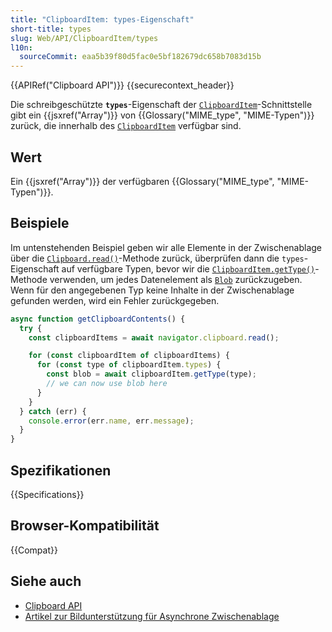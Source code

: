 ```yaml
---
title: "ClipboardItem: types-Eigenschaft"
short-title: types
slug: Web/API/ClipboardItem/types
l10n:
  sourceCommit: eaa5b39f80d5fac0e5bf182679dc658b7083d15b
---
```


{{APIRef("Clipboard API")}} {{securecontext_header}}

Die schreibgeschützte **`types`**-Eigenschaft der [`ClipboardItem`](/de/docs/Web/API/ClipboardItem)-Schnittstelle gibt ein {{jsxref("Array")}} von {{Glossary("MIME_type", "MIME-Typen")}} zurück, die innerhalb des [`ClipboardItem`](/de/docs/Web/API/ClipboardItem) verfügbar sind.

## Wert

Ein {{jsxref("Array")}} der verfügbaren {{Glossary("MIME_type", "MIME-Typen")}}.

## Beispiele

Im untenstehenden Beispiel geben wir alle Elemente in der Zwischenablage über die [`Clipboard.read()`](/de/docs/Web/API/Clipboard/read)-Methode zurück, überprüfen dann die `types`-Eigenschaft auf verfügbare Typen, bevor wir die [`ClipboardItem.getType()`](/de/docs/Web/API/ClipboardItem/getType)-Methode verwenden, um jedes Datenelement als [`Blob`](/de/docs/Web/API/Blob) zurückzugeben. Wenn für den angegebenen Typ keine Inhalte in der Zwischenablage gefunden werden, wird ein Fehler zurückgegeben.

```js
async function getClipboardContents() {
  try {
    const clipboardItems = await navigator.clipboard.read();

    for (const clipboardItem of clipboardItems) {
      for (const type of clipboardItem.types) {
        const blob = await clipboardItem.getType(type);
        // we can now use blob here
      }
    }
  } catch (err) {
    console.error(err.name, err.message);
  }
}
```

## Spezifikationen

{{Specifications}}

## Browser-Kompatibilität

{{Compat}}

## Siehe auch

- [Clipboard API](/de/docs/Web/API/Clipboard_API)
- [Artikel zur Bildunterstützung für Asynchrone Zwischenablage](https://web.dev/articles/async-clipboard)
